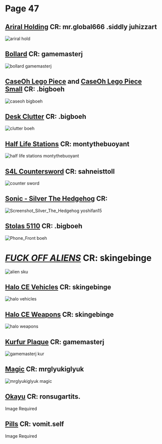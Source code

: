 # Page 47

## [Ariral Holding](https://github.com/madrod228/voicesoftheprinter/raw/main/The%20Archive/Page%20047/Ariral_Holds.rar) CR: mr.global666 .siddly juhizzart
![ariral hold](https://github.com/madrod228/voicesoftheprinter/assets/9602000/2bfc14f0-c096-4213-a1b0-aec16f33815c)
## [Bollard](https://github.com/madrod228/voicesoftheprinter/raw/main/The%20Archive/Page%20047/Bollard.rar) CR: gamemasterj
![bollard gamemasterj](https://github.com/madrod228/voicesoftheprinter/assets/9602000/a6ebcfa1-0962-4ffa-a947-6f55f34c674e)
## [CaseOh Lego Piece](https://github.com/madrod228/voicesoftheprinter/raw/main/The%20Archive/Page%20047/CaseOh_1x1x1.zip) and [CaseOh Lego Piece Small](https://github.com/madrod228/voicesoftheprinter/raw/main/The%20Archive/Page%20047/CaseOh_1x1x1_tiny.zip) CR: .bigboeh
![caseoh  bigboeh](https://github.com/madrod228/voicesoftheprinter/assets/9602000/42f68a4f-b5c5-412f-b6ef-0911f8879735)
## [Desk Clutter](https://github.com/madrod228/voicesoftheprinter/raw/main/The%20Archive/Page%20047/Desk_Clutter.zip) CR: .bigboeh
![clutter boeh](https://github.com/madrod228/voicesoftheprinter/assets/9602000/249c5192-dd59-4bed-ad77-df9283fc5805)
## [Half Life Stations](https://github.com/madrod228/voicesoftheprinter/raw/main/The%20Archive/Page%20047/HalfLifeStations.zip) CR: montythebuoyant
![half life stations montythebuoyant](https://github.com/madrod228/voicesoftheprinter/assets/9602000/8706c77c-4118-4528-88d2-bef8cbfa20b8)
## [S4L Countersword](https://github.com/madrod228/voicesoftheprinter/raw/main/The%20Archive/Page%20047/S4L-CounterSword.7z) CR: sahneisttoll
![counter sword](https://github.com/madrod228/voicesoftheprinter/assets/9602000/8f577226-5e4d-41c6-9d73-9f29abde38d9)
## [Sonic - Silver The Hedgehog](https://github.com/madrod228/voicesoftheprinter/raw/main/The%20Archive/Page%20047/Silver_The_Hedgehog.rar) CR: 
![Screenshot_Silver_The_Hedgehog yoshifan15](https://github.com/madrod228/voicesoftheprinter/assets/9602000/19714ff5-3e4f-497f-9da7-b06bbc67c335)
## [Stolas 5110](https://github.com/madrod228/voicesoftheprinter/raw/main/The%20Archive/Page%20047/Stolas_5110.zip) CR: .bigboeh
![Phone_Front boeh](https://github.com/madrod228/voicesoftheprinter/assets/9602000/da22943a-8d82-4827-a04d-535545daa3b2)
# [***FUCK OFF ALIENS***](https://github.com/madrod228/voicesoftheprinter/raw/main/The%20Archive/Page%20047/bigtext.rar) CR: skingebinge
![alien sku](https://github.com/madrod228/voicesoftheprinter/assets/9602000/f12d28c3-7c39-4ef1-8005-5327d8acc1be)
## [Halo CE Vehicles](https://github.com/madrod228/voicesoftheprinter/raw/main/The%20Archive/Page%20047/halo_CE_vehicles.zip) CR: skingebinge
![halo vehicles](https://github.com/madrod228/voicesoftheprinter/assets/9602000/124df361-c158-4fe9-9024-ef2da2cbc28f)
## [Halo CE Weapons](https://github.com/madrod228/voicesoftheprinter/raw/main/The%20Archive/Page%20047/halo_CE_weapons.zip) CR: skingebinge
![halo weapons](https://github.com/madrod228/voicesoftheprinter/assets/9602000/ce0d0419-5dc8-48ce-937b-b21625196dee)
## [Kurfur Plaque](https://github.com/madrod228/voicesoftheprinter/raw/main/The%20Archive/Page%20047/kurfur_plaquer.rar) CR: gamemasterj
![gamemasterj kur](https://github.com/madrod228/voicesoftheprinter/assets/9602000/412d995d-548c-4438-9b41-c49fcf2536c9)
## [Magic](https://github.com/madrod228/voicesoftheprinter/raw/main/The%20Archive/Page%20047/magic.rar) CR: mrglyukiglyuk
![mrglyukiglyuk magic](https://github.com/madrod228/voicesoftheprinter/assets/9602000/2c5ce8e4-c798-4990-9363-36e66280075e)
## [Okayu](https://github.com/madrod228/voicesoftheprinter/raw/main/The%20Archive/Page%20047/okayu.rar) CR: ronsugartits.
Image Required
## [Pills](https://github.com/madrod228/voicesoftheprinter/raw/main/The%20Archive/Page%20047/pills.rar) CR: vomit.self
Image Required
